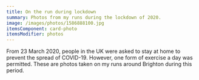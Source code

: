 ```yaml
---
title: On the run during lockdown
summary: Photos from my runs during the lockdown of 2020.
image: /images/photos/1586888100.jpg
itemsComponent: card-photo
itemsModifier: photos
---
```

From 23 March 2020, people in the UK were asked to stay at home to prevent the spread of COVID-19. However, one form of exercise a day was permitted. These are photos taken on my runs around Brighton during this period.
